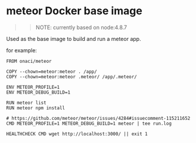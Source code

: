# meteor Docker base image

>> NOTE: currently based on node:4.8.7

Used as the base image to build and run a meteor app.

for example:

```
FROM onaci/meteor

COPY --chown=meteor:meteor . /app/
COPY --chown=meteor:meteor .meteor/ /app/.meteor/

ENV METEOR_PROFILE=1
ENV METEOR_DEBUG_BUILD=1

RUN meteor list
RUN meteor npm install

# https://github.com/meteor/meteor/issues/4284#issuecomment-115211652
CMD METEOR_PROFILE=1 METEOR_DEBUG_BUILD=1 meteor | tee run.log

HEALTHCHECK CMD wget http://localhost:3000/ || exit 1
```
